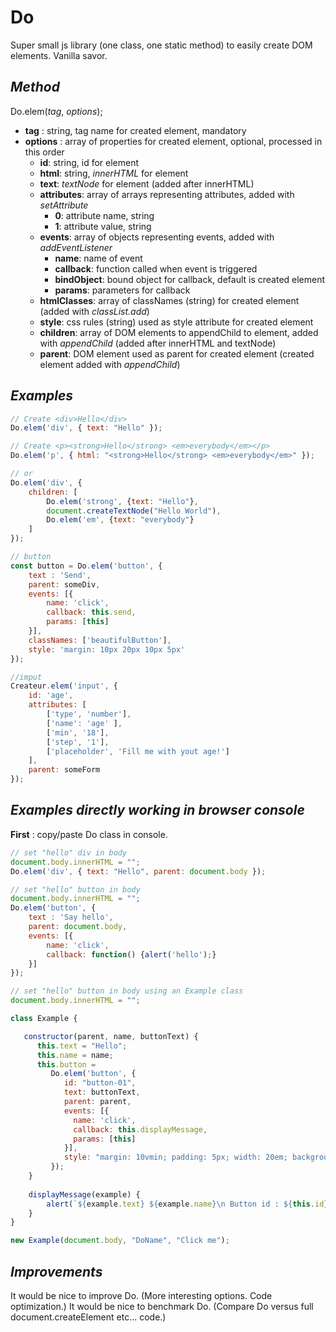 # Do
Super small js library (one class, one static method) to easily create DOM elements. Vanilla savor.

*Method*
--------

Do.elem(*tag*, *options*);

* **tag** : string, tag name for created element, mandatory
* **options** : array of properties for created element, optional, processed in this order
    * **id**: string, id for element
    * **html**: string, *innerHTML* for element
    * **text**: *textNode* for element (added after innerHTML)
    * **attributes**: array of arrays representing attributes, added with *setAttribute*
        * **0**: attribute name, string
        * **1**: attribute value, string
    * **events**: array of objects representing events, added with *addEventListener*
        * **name**: name of event
        * **callback**: function called when event is triggered
        * **bindObject**: bound object for callback, default is created element
        * **params**: parameters for callback
    * **htmlClasses**: array of classNames (string) for created element (added with *classList.add*)
    * **style**: css rules (string) used as style attribute for created element
    * **children**: array of DOM elements to appendChild to element, added with *appendChild* (added after innerHTML and textNode)
    * **parent**: DOM element used as parent for created element (created element added with *appendChild*)
        

*Examples*
------------

```javascript
// Create <div>Hello</div>
Do.elem('div', { text: "Hello" });
```
```javascript
// Create <p><strong>Hello</strong> <em>everybody</em></p>
Do.elem('p', { html: "<strong>Hello</strong> <em>everybody</em>" });

// or
Do.elem('div', {
    children: [
        Do.elem('strong', {text: "Hello"}, 
        document.createTextNode("Hello World"), 
        Do.elem('em', {text: "everybody"}
    ] 
});
```

```javascript
// button
const button = Do.elem('button', {                       
    text : 'Send',
    parent: someDiv,
    events: [{
        name: 'click', 
        callback: this.send, 
        params: [this]
    }],
    classNames: ['beautifulButton'],
    style: 'margin: 10px 20px 10px 5px' 
});
```

```javascript
//imput 
Createur.elem('input', {             
    id: 'age',
    attributes: [
        ['type', 'number'],
        ['name': 'age' ],
        ['min', '18'], 
        ['step', '1'], 
        ['placeholder', 'Fill me with yout age!']        
    ],
    parent: someForm 
});
```

*Examples directly working in browser console*
------------

**First** : copy/paste Do class in console.

```javascript
// set "hello" div in body
document.body.innerHTML = "";
Do.elem('div', { text: "Hello", parent: document.body });
```

```javascript
// set "hello" button in body
document.body.innerHTML = "";
Do.elem('button', {                       
    text : 'Say hello',
    parent: document.body,
    events: [{
        name: 'click', 
        callback: function() {alert('hello');}
    }]
});
```

```javascript
// set "hello" button in body using an Example class
document.body.innerHTML = "";

class Example {

   constructor(parent, name, buttonText) {
      this.text = "Hello";
      this.name = name;
      this.button = 
         Do.elem('button', { 
            id: "button-01",
            text: buttonText,
            parent: parent,
            events: [{
              name: 'click', 
              callback: this.displayMessage,
              params: [this]
            }],
            style: "margin: 10vmin; padding: 5px; width: 20em; background-color: #c9d8c5"
         });
    }
      
    displayMessage(example) {
        alert(`${example.text} ${example.name}\n Button id : ${this.id}`);
    }
}

new Example(document.body, "DoName", "Click me");
```


*Improvements*
--------------

It would be nice to improve Do. (More interesting options. Code optimization.)
It would be nice to benchmark Do. (Compare Do versus full document.createElement etc... code.)

